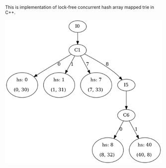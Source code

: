 This is implementation of lock-free concurrent hash array mapped trie in C++.

![Image alt](https://github.com/damirjann/hash_array_mapped_trie/raw/main/img/graph.png)
